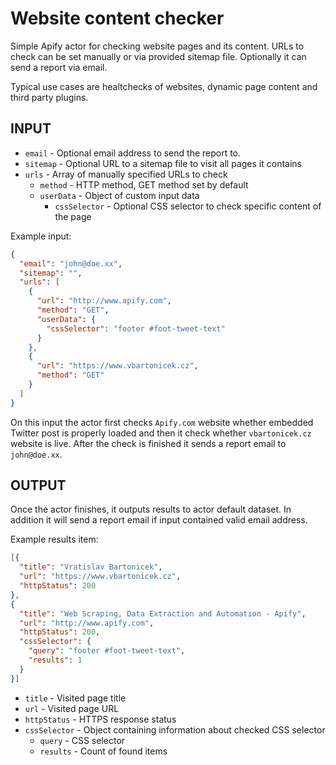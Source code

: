 # Website content checker
Simple Apify actor for checking website pages and its content. URLs to check can be set manually or via provided sitemap file. Optionally it can send a report via email.

Typical use cases are healtchecks of websites, dynamic page content and third party plugins. 

## INPUT

- `email` - Optional email address to send the report to.
- `sitemap` - Optional URL to a sitemap file to visit all pages it contains
- `urls` - Array of manually specified URLs to check
    - `method` - HTTP method, GET method set by default
    - `userData` - Object of custom input data
        - `cssSelector` - Optional CSS selector to check specific content of the page

Example input:
```json
{
  "email": "john@doe.xx",
  "sitemap": "",
  "urls": [
    {
      "url": "http://www.apify.com",
      "method": "GET",
      "userData": {
        "cssSelector": "footer #foot-tweet-text"
      }
    },
    {
      "url": "https://www.vbartonicek.cz",
      "method": "GET"
    }
  ]
}

```
On this input the actor first checks `Apify.com` website whether embedded Twitter post is properly loaded and then it check whether `vbartonicek.cz` website is live. After the check is finished it sends a report email to `john@doe.xx`.

## OUTPUT
Once the actor finishes, it outputs results to actor default dataset. In addition it will send a report email if input contained valid email address.

Example results item:

```json
[{
  "title": "Vratislav Bartonicek",
  "url": "https://www.vbartonicek.cz",
  "httpStatus": 200
},
{
  "title": "Web Scraping, Data Extraction and Automation - Apify",
  "url": "http://www.apify.com",
  "httpStatus": 200,
  "cssSelector": {
    "query": "footer #foot-tweet-text",
    "results": 1
  }
}]
```

- `title` - Visited page title
- `url` - Visited page URL
- `httpStatus` - HTTPS response status
- `cssSelector` - Object containing information about checked CSS selector
    - `query` - CSS selector
    - `results` - Count of found items
